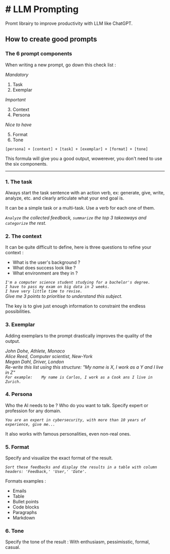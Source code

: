 # \# LLM Prompting
Promt librairy to improve productivity with LLM like ChatGPT.

## How to create good prompts

### The 6 prompt components

When writing a new prompt, go down this check list : 

_Mandatory_
1. Task
2. Exemplar

_Important_

3. Context
4. Persona

_Nice to have_

5. Format
6. Tone

```
[persona] + [context] + [task] + [exemplar] + [format] + [tone]
```
This formula will give you a good output, wowerever, you don't need to use the six components. 

---

### 1. The task
Always start the task sentence with an action verb, ex: generate, give, write, analyze, etc. and clearly articulate what your end goal is.

It can be a simple task or a multi-task. Use a verb for each one of them. 

_`Analyze` the collected feedback, `summarize` the top 3 takeaways and `categorize` the rest._

### 2. The context
It can be quite difficult to define, here is three questions to refine your context : 

- What is the user's background ? 
- What does success look like ?
- What environment are they in ?

_`I'm a computer science student studying for a bachelor's degree.`  
`I have to pass my exam on big data in 2 weeks.`  
`I have very little time to revise.`  
Give me 3 points to prioritise to understand this subject._

The key is to give just enough information to constraint the endless possibilities.

### 3. Exemplar
Adding exemplars to the prompt drastically improves the quality of the output. 

_John Dohe, Athlete, Monaco  
Alice Reed, Computer scientist, New-York  
Megan Dahl, Driver, London  
Re-write this list using this structure: 
"My name is X, I work as a Y and I live in Z"  
`For example:   
My name is Carlos, I work as a Cook ans I live in Zurich.`_

### 4. Persona

Who the AI needs to be ? Who do you want to talk. Specify expert or profession for any domain. 

_`You are an expert in cybersecurity, with more than 10 years of experience, give me...`_

It also works with famous personalities, even non-real ones.

### 5. Format

Specify and visualize the exact format of the result.

_`Sort these feedbacks and display the results in a table with column headers: 'Feedback,' 'User,' 'Date'.`_

Formats examples :

- Emails
- Table
- Bullet points
- Code blocks
- Paragraphs
- Markdown

### 6. Tone
Specify the tone of the result : 
With enthusiasm, pessimisstic, formal, casual. 

